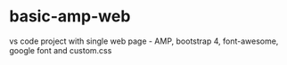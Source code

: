 # basic-amp-web
vs code project with single web page - AMP, bootstrap 4, font-awesome, google font and custom.css
